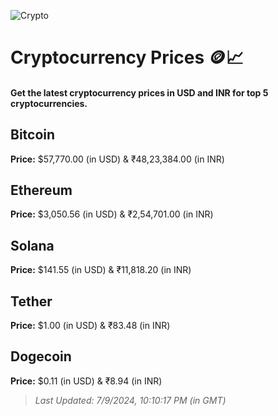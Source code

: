 
![Crypto](https://www.techguide.com.au/wp-content/uploads/2020/11/crypto3.jpeg)

# Cryptocurrency Prices 🪙📈

#### Get the latest cryptocurrency prices in USD and INR for top 5 cryptocurrencies.

## Bitcoin

**Price:** $57,770.00 (in USD) & ₹48,23,384.00 (in INR)

## Ethereum

**Price:** $3,050.56 (in USD) & ₹2,54,701.00 (in INR)

## Solana

**Price:** $141.55 (in USD) & ₹11,818.20 (in INR)

## Tether

**Price:** $1.00 (in USD) & ₹83.48 (in INR)

## Dogecoin

**Price:** $0.11 (in USD) & ₹8.94 (in INR)

> _Last Updated: 7/9/2024, 10:10:17 PM (in GMT)_
